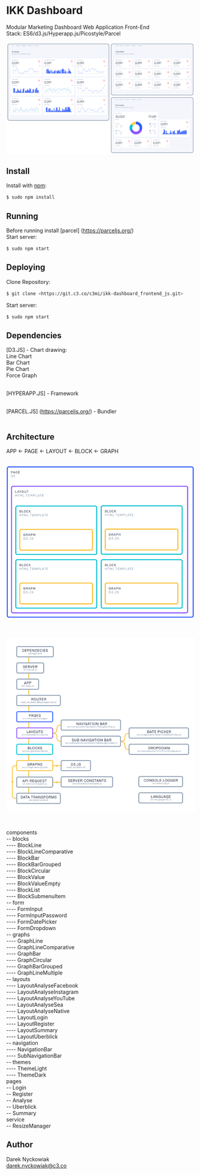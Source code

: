 # IKK Dashboard

Modular Marketing Dashboard Web Application Front-End<br/>
Stack: ES6/d3.js/Hyperapp.js/Picostyle/Parcel

![Screenshot](screenshot.png)


## Install

Install with [npm](https://www.npmjs.com/):

```sh
$ sudo npm install
```


## Running

Before running install [parcel] (https://parceljs.org/)</br>
Start server:

```sh
$ sudo npm start
```


## Deploying

Clone Repository:

```sh
$ git clone <https://git.c3.co/c3mi/ikk-dashboard_frontend_js.git>
```

Start server:

```sh
$ sudo npm start
```

## Dependencies

[D3.JS] - Chart drawing:<br/>
          Line Chart<br/>
          Bar Chart<br/>
          Pie Chart<br/>
          Force Graph<br/><br/>

[HYPERAPP.JS] - Framework<br/><br/>

[PARCEL.JS] (https://parceljs.org/) - Bundler<br/><br/>

## Architecture

APP ← PAGE ← LAYOUT ← BLOCK ← GRAPH <br/><br/>

![Model](app_architecture.png)

<br/>

![Model](app_diagram.png)

<br/>

components<br/>
-- blocks<br/>
---- BlockLine<br/>
---- BlockLineComparative<br/>
---- BlockBar<br/>
---- BlockBarGrouped<br/>
---- BlockCircular<br/>
---- BlockValue<br/>
---- BlockValueEmpty<br/>
---- BlockList<br/>
---- BlockSubmenuItem<br/>
-- form<br/>
---- FormInput<br/>
---- FormInputPassword<br/>
---- FormDatePicker<br/>
---- FormDropdown<br/>
-- graphs<br/>
---- GraphLine<br/>
---- GraphLineComparative<br/>
---- GraphBar<br/>
---- GraphCircular<br/>
---- GraphBarGrouped<br/>
---- GraphLineMultiple<br/>
-- layouts<br/>
---- LayoutAnalyseFacebook<br/>
---- LayoutAnalyseInstagram<br/>
---- LayoutAnalyseYouTube<br/>
---- LayoutAnalyseSea<br/>
---- LayoutAnalyseNative<br/>
---- LayoutLogin<br/>
---- LayoutRegister<br/>
---- LayoutSummary<br/>
---- LayoutUberblick<br/>
-- navigation<br/>
---- NavigationBar<br/>
---- SubNavigationBar<br/>
-- themes<br/>
---- ThemeLight<br/>
---- ThemeDark<br/>
pages<br/>
-- Login<br/>
-- Register<br/>
-- Analyse<br/>
-- Uberblick<br/>
-- Summary<br/>
service<br/>
-- ResizeManager<br/>


## Author

Darek Nyckowiak<br/>
darek.nyckowiak@c3.co
